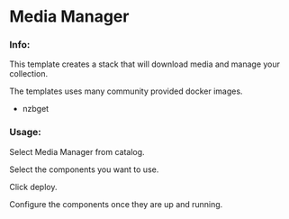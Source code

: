 # Media Manager


### Info:

 This template creates a stack that will download media and manage your collection.

The templates uses many community provided docker images.

- nzbget

### Usage:

 Select Media Manager from catalog.

 Select the components you want to use.

 Click deploy.

 Configure the components once they are up and running.
